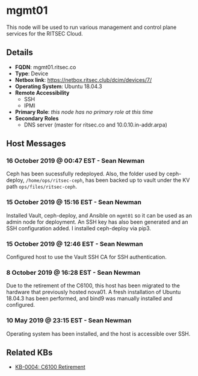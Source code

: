 # mgmt01

This node will be used to run various management and control plane services for
the RITSEC Cloud.

## Details

- **FQDN**: mgmt01.ritsec.co
- **Type**: Device
- **Netbox link**: https://netbox.ritsec.club/dcim/devices/7/
- **Operating System**: Ubuntu 18.04.3
- **Remote Accessibility**
  - SSH
  - IPMI
- **Primary Role**: _this node has no primary role at this time_
- **Secondary Roles**
  - DNS server (master for ritsec.co and 10.0.10.in-addr.arpa)

## Host Messages

### 16 October 2019 @ 00:47 EST - Sean Newman

Ceph has been sucessfully redeployed. Also, the folder used by ceph-deploy,
`/home/ops/ritsec-ceph`, has been backed up to vault under the KV path
`ops/files/ritsec-ceph`.

### 15 October 2019 @ 15:16 EST - Sean Newman

Installed Vault, ceph-deploy, and Ansible on `mgmt01` so it can be used as an
admin node for deployment. An SSH key has also been generated and an SSH
configuration added. I installed ceph-deploy via pip3.

### 15 October 2019 @ 12:46 EST - Sean Newman

Configured host to use the Vault SSH CA for SSH authentication.

### 8 October 2019 @ 16:28 EST - Sean Newman

Due to the retirement of the C6100, this host has been migrated to the hardware
that previously hosted nova01. A fresh installation of Ubuntu 18.04.3 has been
performed, and bind9 was manually installed and configured.

### 10 May 2019 @ 23:15 EST - Sean Newman

Operating system has been installed, and the host is accessible over SSH.

## Related KBs

- [KB-0004: C6100 Retirement](../kbs/KB-0004.md)